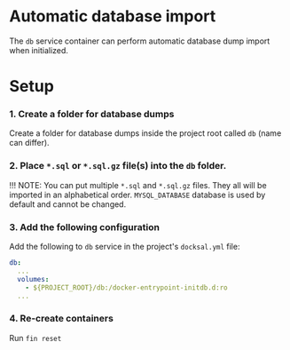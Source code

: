 # Automatic database import

The `db` service container can perform automatic database dump import when initialized.

# Setup

### 1. Create a folder for database dumps

Create a folder for database dumps inside the project root called `db` (name can differ).

### 2. Place `*.sql` or `*.sql.gz` file(s) into the `db` folder.

!!! NOTE: You can put multiple `*.sql` and `*.sql.gz` files.
They all will be imported in an alphabetical order.
`MYSQL_DATABASE` database is used by default and cannot be changed.

### 3. Add the following configuration

Add the following to `db` service in the project's `docksal.yml` file:

```yml
db:
  ...
  volumes:
    - ${PROJECT_ROOT}/db:/docker-entrypoint-initdb.d:ro
  ...
```

### 4. Re-create containers

Run `fin reset`
